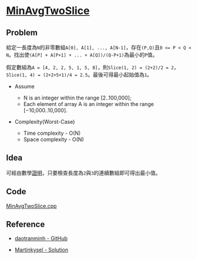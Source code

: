# [MinAvgTwoSlice](https://codility.com/programmers/lessons/5-prefix_sums/min_avg_two_slice/)

## Problem

給定一長度為`N`的非零數組`A[0], A[1], ..., A[N-1]`，存在`(P,Q)`且`0 <= P < Q < N`。找出使`(A[P] + A[P+1] + ... + A[Q])/(Q-P+1)`為最小的`P`值。

假定數組為`A = [4, 2, 2, 5, 1, 5, 8]`，則`Slice(1, 2) = (2+2)/2 = 2`，`Slice(1, 4) = (2+2+5+1)/4 = 2.5`。最後可得最小起始值為`1`。

- Assume
  - N is an integer within the range [2..100,000];
  - Each element of array A is an integer within the range [−10,000..10,000].

- Complexity(Worst-Case)
  - Time complexity - O(N)
  - Space complexity - O(N)

## Idea

可經由數學[證明](https://github.com/daotranminh/playground/blob/master/src/codibility/MinAvgTwoSlice/proof.pdf)，只要檢查長度為`2`與`3`的連續數組即可得出最小值。

## Code

[MinAvgTwoSlice.cpp](MinAvgTwoSlice.cpp)

## Reference

- [daotranminh - GitHub](https://github.com/daotranminh/playground/blob/master/src/codibility/MinAvgTwoSlice/proof.pdf)

- [Martinkysel - Solution](https://www.martinkysel.com/codility-minavgtwoslice-solution/)